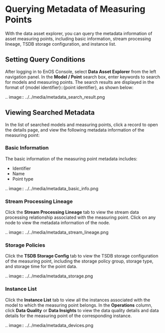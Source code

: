# Querying Metadata of Measuring Points
With the data asset explorer, you can query the metadata information of asset measuring points, including basic information, stream processing lineage, TSDB storage configuration, and instance list.

## Setting Query Conditions
After logging in to EnOS Console, select **Data Asset Explorer** from the left navigation panel. In the **Model / Point** search box, enter keywords to search for models and measuring points. The search results are displayed in the format of {model identifier}::{point identifier}, as shown below:

.. image:: ../../media/metadata_search_result.png

## Viewing Searched Metadata
In the list of searched models and measuring points, click a record to open the details page, and view the following metadata information of the measuring point:

### Basic Information

The basic information of the measuring point metadata includes:

- Identifier
- Name
- Point type

.. image:: ../../media/metadata_basic_info.png

### Stream Processing Lineage

Click the **Stream Processing Lineage** tab to view the stream data processing relationship associated with the measuring point. Click on any node to view the metadata information of the node.

.. image:: ../../media/metadata_stream_lineage.png

### Storage Policies

Click the **TSDB Storage Config** tab to view the TSDB storage configuration of the measuring point, including the storage policy group, storage type, and storage time for the point data.

.. image:: ../../media/metadata_storage.png

### Instance List

Click the **Instance List** tab to view all the instances associated with the model to which the measuring point belongs. In the **Operations** column, click **Data Quality** or **Data Insights** to view the data quality details and data details for the measuring point of the corresponding instance.

.. image:: ../../media/metadata_devices.png

<!--end-->